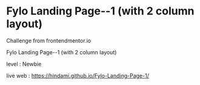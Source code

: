# Fylo Landing Page--1 (with 2 column layout)

Challenge from frontendmentor.io

Fylo Landing Page--1 (with 2 column layout)

level : Newbie

live web : https://hindami.github.io/Fylo-Landing-Page-1/
